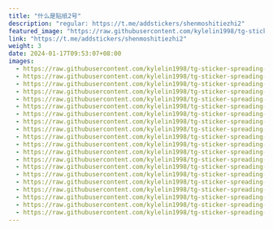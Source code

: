```yaml
---
title: "什么是贴纸2号"
description: "regular: https://t.me/addstickers/shenmoshitiezhi2"
featured_image: "https://raw.githubusercontent.com/kylelin1998/tg-sticker-spreading-worldwide-images/main/img/e5274892-5b6b-43f0-8ed6-d78672971209.jpg"
link: "https://t.me/addstickers/shenmoshitiezhi2"
weight: 3
date: 2024-01-17T09:53:07+08:00
images:
  - https://raw.githubusercontent.com/kylelin1998/tg-sticker-spreading-worldwide-images/main/img/e5274892-5b6b-43f0-8ed6-d78672971209.jpg
  - https://raw.githubusercontent.com/kylelin1998/tg-sticker-spreading-worldwide-images/main/img/a9f7bf61-f7e9-40de-812b-f8efb5e8d7d1.jpg
  - https://raw.githubusercontent.com/kylelin1998/tg-sticker-spreading-worldwide-images/main/img/8176ec1f-43ed-4808-a0df-c003bf602d9a.jpg
  - https://raw.githubusercontent.com/kylelin1998/tg-sticker-spreading-worldwide-images/main/img/7294182e-7c49-47ac-a714-cbde49283616.jpg
  - https://raw.githubusercontent.com/kylelin1998/tg-sticker-spreading-worldwide-images/main/img/ca1842bc-a45d-4832-ae02-998c79a2dd9b.jpg
  - https://raw.githubusercontent.com/kylelin1998/tg-sticker-spreading-worldwide-images/main/img/72903b0a-b2a4-4217-aef4-f58f5b82d9c3.jpg
  - https://raw.githubusercontent.com/kylelin1998/tg-sticker-spreading-worldwide-images/main/img/9a4edc86-b222-4699-9ba1-f289ce174865.jpg
  - https://raw.githubusercontent.com/kylelin1998/tg-sticker-spreading-worldwide-images/main/img/6313cf84-7ef0-471e-a51f-957ce8765737.jpg
  - https://raw.githubusercontent.com/kylelin1998/tg-sticker-spreading-worldwide-images/main/img/4848489d-0d93-45bc-85e2-7d58edad629f.jpg
  - https://raw.githubusercontent.com/kylelin1998/tg-sticker-spreading-worldwide-images/main/img/5f713223-cf3d-469a-b028-b3e20036f554.jpg
  - https://raw.githubusercontent.com/kylelin1998/tg-sticker-spreading-worldwide-images/main/img/175047de-2c17-4407-9f44-279ee9b7222d.jpg
  - https://raw.githubusercontent.com/kylelin1998/tg-sticker-spreading-worldwide-images/main/img/d8aa95f5-e16f-4061-9d3e-83af96c61caa.jpg
  - https://raw.githubusercontent.com/kylelin1998/tg-sticker-spreading-worldwide-images/main/img/9899461b-938a-44d8-9ac9-6fad85c0ec32.jpg
  - https://raw.githubusercontent.com/kylelin1998/tg-sticker-spreading-worldwide-images/main/img/9203a40f-0971-4ee7-91ba-970cfc80ed35.jpg
  - https://raw.githubusercontent.com/kylelin1998/tg-sticker-spreading-worldwide-images/main/img/853f01d8-308c-469f-98c6-6ac3f85ad6ac.jpg
  - https://raw.githubusercontent.com/kylelin1998/tg-sticker-spreading-worldwide-images/main/img/8f89df50-f4ee-49d5-a7c3-c2149d032879.jpg
  - https://raw.githubusercontent.com/kylelin1998/tg-sticker-spreading-worldwide-images/main/img/180bb82f-1e92-4f61-9f9f-afde8c3ceeef.jpg
  - https://raw.githubusercontent.com/kylelin1998/tg-sticker-spreading-worldwide-images/main/img/27b10cbc-a508-48b1-aac5-31c71d9a4217.jpg
  - https://raw.githubusercontent.com/kylelin1998/tg-sticker-spreading-worldwide-images/main/img/06211181-5e83-4a4b-b0d8-486530fb24b6.jpg
  - https://raw.githubusercontent.com/kylelin1998/tg-sticker-spreading-worldwide-images/main/img/88b1ba88-0a52-4062-8fbf-0902d8ed1dd8.jpg
---
```

